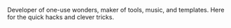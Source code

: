 Developer of one-use wonders, maker of tools, music, and templates. Here for the quick hacks and clever tricks.


<!---
giftedloser/giftedloser is a ✨ special ✨ repository because its `README.md` (this file) appears on your GitHub profile.
You can click the Preview link to take a look at your changes.
--->
